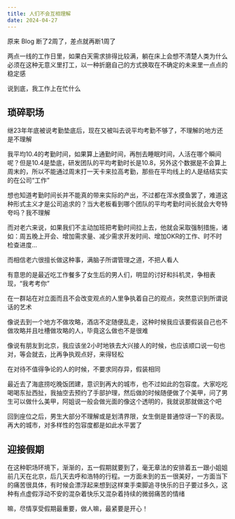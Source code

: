 ```yaml
---
title: 人们不会互相理解
date: 2024-04-27
---
```


原来 Blog 断了2周了，差点就再断1周了

两点一线的工作日里，如果白天需求排得比较满，躺在床上会想不清楚人类为什么必须在这种无意义里打工，以一种折磨自己的方式换取在不确定的未来里一点点的稳定感

说到底，我工作上在忙什么

## 琐碎职场

继23年年底被说考勤垫底后，现在又被叫去说平均考勤不够了，不理解的地方还是不理解

我平均10.4的考勤时间，如果算上通勤时间，再刨去睡眠时间，人活在哪个瞬间呢？但是10.4是垫底，研发团队的平均考勤时长是10.8，另外这个数据是不会算上周末的，所以不能通过周末打一天卡来拉高考勤，那些在平均线上的人是结结实实的在公司“工作”

想也知道考勤时间长并不能真的带来实际的产出，不过都在浑水摸鱼罢了，难道这种形式主义才是公司追求的？当大老板看到哪个团队的平均考勤时间长就会大夸特夸吗？我不理解

而对老六来说，如果我们不主动加班把考勤时间拉上去，他就会采取强制措施，诸如：周五晚上开会、增加需求量、减少需求开发时间、增加OKR的工作、时不时检查进度...

而相信老六很擅长做这种事，满脑子所谓管理之道，不把人看人

有意思的是最近吃工作餐多了女生后的男人们，明显的讨好和抖机灵，争相表现，“我考考你”

在一群站在对立面而且不会改变观点的人里争执着自己的观点，突然意识到所谓说话的艺术

像说去到一个地方不做攻略，酒店不定随便乱走，这种时候我应该要假装自己也不做攻略并且吐槽做攻略的人，毕竟这么做也不是很难

像说有朋友到北京，我应该坐2小时地铁去大兴接人的时候，也应该顺口说一句也对，等会就去，比再争执观点好，来得轻松

在对待不值得争论的人的时候，不要求同存异，假装相同

最近去了海底捞吃晚饭团建，意识到再大的城市，也不过如此的包容度。大家吃吃喝喝东扯西扯，我抽空去预约了手部护理，然后做的时候随便做了个美甲，问了男生可以做什么美甲，阿姐说一般会做光面的像这个透明的，我就说那就做这个吧

回到座位之后，男生大部分不理解或是划清界限，女生倒是普通惊讶一下的表现。再大的城市，对多样性的包容度都是如此水平罢了

## 迎接假期

在这种职场环境下，渐渐的，五一假期就要到了，毫无章法的安排着五一跟小姐姐前几天在北京，后几天去呼和浩特的行程。一方面未到的五一很美好，一方面当下的痛苦很具体，有时候会漂浮起来想到这样束手束脚追寻快乐的日子要过多久，这种有点虚假浮动不安的混杂着快乐又混杂着持续的微弱痛苦的情绪

嘛，尽情享受假期最重要，做人嘛，最紧要是开心！
